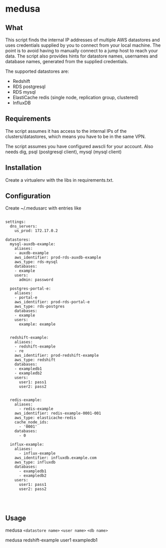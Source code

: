# medusa

## What
This script finds the internal IP addresses of multiple AWS datastores and uses credentials supplied by you to connect from your local machine. The point is to avoid having to manually connect to a jump host to reach your data. The script also provides hints for datastore names, usernames and database names, generated from the supplied credentials.

The supported datastores are:
* Redshift
* RDS postgresql
* RDS mysql
* ElastiCache redis (single node, replication group, clustered)
* InfluxDB

## Requirements
The script assumes it has access to the internal IPs of the clusters/datastores, which means you have to be in the same VPN.

The script assumes you have configured awscli for your account. Also needs dig, psql (postgresql client), mysql (mysql client)

## Installation
Create a virtualenv with the libs in requirements.txt.

## Configuration
Create ~/.medusarc with entries like

```

settings:
  dns_servers:
    us_prod: 172.17.0.2

datastores:
  mysql-auxdb-example:
    aliases:
    - auxdb-example
    aws_identifier: prod-rds-auxdb-example
    aws_type: rds-mysql
    databases:
    - example
    users:
      admin: password

  postgres-portal-e:
    aliases:
    - portal-e
    aws_identifier: prod-rds-portal-e
    aws_type: rds-postgres
    databases:
    - example
    users:
      example: example


  redshift-example:
    aliases:
    - redshift-example
    - re
    aws_identifier: prod-redshift-example
    aws_type: redshift
    databases:
    - exampledb1
    - exampledb2
    users:
      user1: pass1
      user2: pass2


  redis-example:
    aliases:
      - redis-example
    aws_identifier: redis-example-0001-001
    aws_type: elasticache-redis
    cache_node_ids:
      - '0001'
    databases:
      - 0

  influx-example:
    aliases:
      - influx-example
    aws_identifier: influxdb.example.com
    aws_type: influxdb
    databases:
      - exampledb1
      - exampledb2
    users:
      user1: pass1
      user2: pass2




```

## Usage
medusa `<datastore name>` `<user name>` `<db name>`

medusa redshift-example user1 exampledb1
